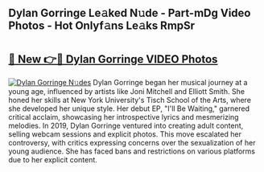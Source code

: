 ## Dylan Gorringe Le𝚊ked N𝚞de - Part-mDg Video Photos - Hot Onlyf𝚊ns Le𝚊ks RmpSr

# <h2><a href="http://ab46095.deff.icu/?id=Dylan+Gorringe">🔗 New 👉🔴 Dylan Gorringe VIDEO Photos</a></h2>

[![Dylan Gorringe N𝚞des](https://i.imgur.com/rIISA9y.gif)](http://ab46095.deff.icu/?id=Dylan+Gorringe)
Dylan Gorringe began her musical journey at a young age, influenced by artists like Joni Mitchell and Elliott Smith. She honed her skills at New York University's Tisch School of the Arts, where she developed her unique style. Her debut EP, "I'll Be Waiting," garnered critical acclaim, showcasing her introspective lyrics and mesmerizing melodies. In 2019, Dylan Gorringe ventured into creating adult content, selling webcam sessions and explicit photos. This move escalated her controversy, with critics expressing concerns over the sexualization of her young audience. She has faced bans and restrictions on various platforms due to her explicit content.
